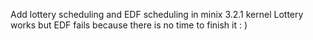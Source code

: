 Add lottery scheduling and EDF scheduling in minix 3.2.1 kernel
Lottery works but EDF fails because there is no time to finish it : )
